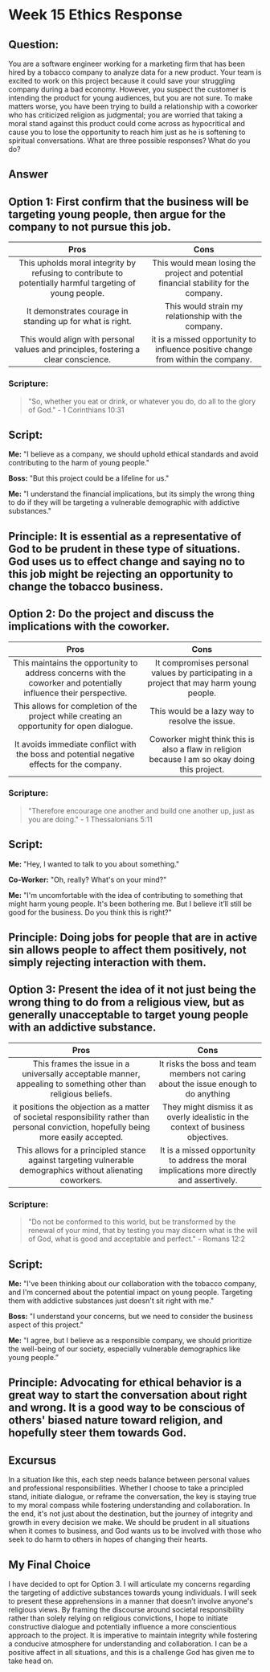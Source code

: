 # Week 15 Ethics Response
## Question:
You are a software engineer working for a marketing firm that has been hired by a tobacco company to analyze data for a new product. Your team is excited to work on this project because it could save your struggling company during a bad economy. However, you suspect the customer is intending the product for young audiences, but you are not sure. To make matters worse, you have been trying to build a relationship with a coworker who has criticized religion as judgmental; you are worried that taking a moral stand against this product could come across as hypocritical and cause you to lose the opportunity to reach him just as he is softening to spiritual conversations. What are three possible responses? What do you do?


## **Answer**
## Option 1: First confirm that the business will be targeting young people, then argue for the company to not pursue this job.


| Pros  | Cons |
| :---: | :---: |
| This upholds moral integrity by refusing to contribute to potentially harmful targeting of young people. | This would mean losing the project and potential financial stability for the company. |
| It demonstrates courage in standing up for what is right. | This would strain my relationship with the company. |
| This would align with personal values and principles, fostering a clear conscience. | it is a missed opportunity to influence positive change from within the company. |


### Scripture:
> "So, whether you eat or drink, or whatever you do, do all to the glory of God." - 1 Corinthians 10:31


## **Script:**
**Me:** "I believe as a company, we should uphold ethical standards and avoid contributing to the harm of young people."


**Boss:** "But this project could be a lifeline for us."


**Me:** "I understand the financial implications, but its simply the wrong thing to do if they will be targeting a vulnerable demographic with addictive substances."




## Principle: It is essential as a representative of God to be prudent in these type of situations. God uses us to effect change and saying no to this job might be rejecting an opportunity to change the tobacco business.




## Option 2: Do the project and discuss the implications with the coworker.


| Pros  | Cons |
| :---: | :---: |
| This maintains the opportunity to address concerns with the coworker and potentially influence their perspective. | It compromises personal values by participating in a project that may harm young people. |
| This allows for completion of the project while creating an opportunity for open dialogue. | This would be a lazy way to resolve the issue. |
| It avoids immediate conflict with the boss and potential negative effects for the company. | Coworker might think this is also a flaw in religion because I am so okay doing this project. |


### Scripture:
> "Therefore encourage one another and build one another up, just as you are doing." - 1 Thessalonians 5:11


## **Script:**
**Me:** "Hey, I wanted to talk to you about something."


**Co-Worker:** "Oh, really? What's on your mind?"


**Me:** "I'm uncomfortable with the idea of contributing to something that might harm young people. It's been bothering me. But I believe it’ll still be good for the business. Do you think this is right?"


## Principle: Doing jobs for people that are in active sin allows people to affect them positively, not simply rejecting interaction with them.




## Option 3: Present the idea of it not just being the wrong thing to do from a religious view, but as generally unacceptable to target young people with an addictive substance.


| Pros  | Cons |
| :---: | :---: |
| This frames the issue in a universally acceptable manner, appealing to something other than religious beliefs. | It risks the boss and team members not caring about the issue enough to do anything |
| it positions the objection as a matter of societal responsibility rather than personal conviction, hopefully being more easily accepted. | They might dismiss it as overly idealistic in the context of business objectives. |
| This allows for a principled stance against targeting vulnerable demographics without alienating coworkers. | It is a missed opportunity to address the moral implications more directly and assertively. |


### Scripture:
> "Do not be conformed to this world, but be transformed by the renewal of your mind, that by testing you may discern what is the will of God, what is good and acceptable and perfect." - Romans 12:2


## **Script:**
**Me:** "I've been thinking about our collaboration with the tobacco company, and I'm concerned about the potential impact on young people. Targeting them with addictive substances just doesn't sit right with me."


**Boss:** "I understand your concerns, but we need to consider the business aspect of this project."


**Me:** "I agree, but I believe as a responsible company, we should prioritize the well-being of our society, especially vulnerable demographics like young people.”


## Principle: Advocating for ethical behavior is a great way to start the conversation about right and wrong. It is a good way to be conscious of others' biased nature toward religion, and hopefully steer them towards God.


## **Excursus**
In a situation like this, each step needs balance between personal values and professional responsibilities. Whether I choose to take a principled stand, initiate dialogue, or reframe the conversation, the key is staying true to my moral compass while fostering understanding and collaboration. In the end, it's not just about the destination, but the journey of integrity and growth in every decision we make. We should be prudent in all situations when it comes to business, and God wants us to be involved with those who seek to do harm to others in hopes of changing their hearts.


## **My Final Choice**
I have decided to opt for Option 3. I will articulate my concerns regarding the targeting of addictive substances towards young individuals. I will seek to present these apprehensions in a manner that doesn’t involve anyone's religious views. By framing the discourse around societal responsibility rather than solely relying on religious convictions, I hope to initiate constructive dialogue and potentially influence a more conscientious approach to the project. It is imperative to maintain integrity while fostering a conducive atmosphere for understanding and collaboration. I can be a positive affect in all situations, and this is a challenge God has given me to take head on.